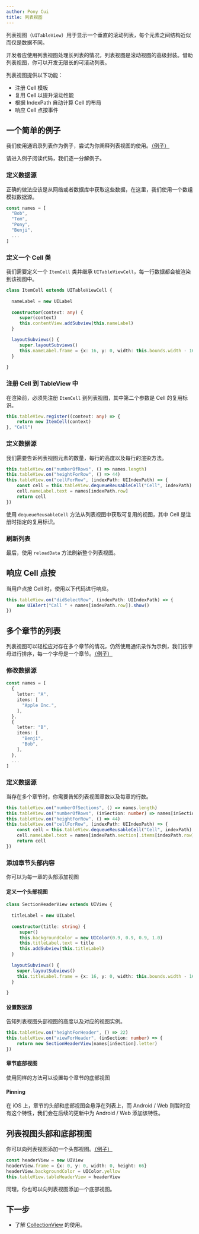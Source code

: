 ```yaml
---
author: Pony Cui
title: 列表视图
---
```


列表视图（```UITableView```）用于显示一个垂直的滚动列表，每个元素之间结构近似而仅是数据不同。

开发者应使用列表视图处理长列表的情况，列表视图是滚动视图的高级封装。借助列表视图，你可以开发无限长的可滚动列表。

列表视图提供以下功能：

* 注册 Cell 模板
* 复用 Cell 以提升滚动性能
* 根据 IndexPath 自动计算 Cell 的布局
* 响应 Cell 点按事件

## 一个简单的例子

我们使用通讯录列表作为例子，尝试为你阐释列表视图的使用。[（例子）](https://stackblitz.com/edit/xt-sample-tableview)

请进入例子阅读代码，我们逐一分解例子。

### 定义数据源

正确的做法应该是从网络或者数据库中获取这些数据，在这里，我们使用一个数组模拟数据源。

```typescript
const names = [
  "Bob",
  "Tom",
  "Pony",
  "Benji",
  ...
]
```

### 定义一个 Cell 类

我们需要定义一个 ```ItemCell``` 类并继承 ```UITableViewCell```，每一行数据都会被渲染到该视图中。

```typescript
class ItemCell extends UITableViewCell {
  
  nameLabel = new UILabel
  
  constructor(context: any) {
     super(context)
     this.contentView.addSubview(this.nameLabel)
  }

  layoutSubviews() {
     super.layoutSubviews()
     this.nameLabel.frame = {x: 16, y: 0, width: this.bounds.width - 16, height: this.bounds.height}
  }
  
}
```

### 注册 Cell 到 TableView 中

在渲染前，必须先注册 ```ItemCell``` 到列表视图，其中第二个参数是 Cell 的复用标识。

```typescript
this.tableView.register((context: any) => {
    return new ItemCell(context)
}, "Cell")
```

### 定义数据源

我们需要告诉列表视图元素的数量，每行的高度以及每行的渲染方法。

```typescript
this.tableView.on("numberOfRows", () => names.length)
this.tableView.on("heightForRow", () => 44)
this.tableView.on("cellForRow", (indexPath: UIIndexPath) => {
    const cell = this.tableView.dequeueReusableCell("Cell", indexPath) as ItemCell
    cell.nameLabel.text = names[indexPath.row]
    return cell
})
```

使用 ```dequeueReusableCell``` 方法从列表视图中获取可复用的视图，其中 Cell 是注册时指定的复用标识。

### 刷新列表

最后，使用 ```reloadData``` 方法刷新整个列表视图。

## 响应 Cell 点按

当用户点按 Cell 时，使用以下代码进行响应。

```typescript
this.tableView.on("didSelectRow", (indexPath: UIIndexPath) => {
    new UIAlert("Call " + names[indexPath.row]).show()
})
```

## 多个章节的列表

列表视图可以轻松应对存在多个章节的情况，仍然使用通讯录作为示例，我们按字母进行排序，每一个字母是一个章节。[（例子）](https://stackblitz.com/edit/xt-sample-tableview-sections)

### 修改数据源

```typescript
const names = [
  {
    letter: "A",
    items: [
      "Apple Inc.",
    ],
  },
  {
    letter: "B",
    items: [
      "Benji",
      "Bob",
    ],
  },
  ...
]
```

### 定义数据源

当存在多个章节时，你需要告知列表视图章数以及每章的行数。

```typescript
this.tableView.on("numberOfSections", () => names.length)
this.tableView.on("numberOfRows", (inSection: number) => names[inSection].items.length)
this.tableView.on("heightForRow", () => 44)
this.tableView.on("cellForRow", (indexPath: UIIndexPath) => {
    const cell = this.tableView.dequeueReusableCell("Cell", indexPath) as ItemCell
    cell.nameLabel.text = names[indexPath.section].items[indexPath.row]
    return cell
})
```

### 添加章节头部内容

你可以为每一章的头部添加视图

#### 定义一个头部视图

```typescript
class SectionHeaderView extends UIView {
  
  titleLabel = new UILabel
  
  constructor(title: string) {
     super()
     this.backgroundColor = new UIColor(0.9, 0.9, 0.9, 1.0)
     this.titleLabel.text = title
     this.addSubview(this.titleLabel)
  }
     
  layoutSubviews() {
    super.layoutSubviews()
    this.titleLabel.frame = {x: 16, y: 0, width: this.bounds.width - 16, height: this.bounds.height}
  }
  
}
```

#### 设置数据源

告知列表视图头部视图的高度以及对应的视图实例。

```typescript
this.tableView.on("heightForHeader", () => 22)
this.tableView.on("viewForHeader", (inSection: number) => {
    return new SectionHeaderView(names[inSection].letter)
})
```

#### 章节底部视图

使用同样的方法可以设置每个章节的底部视图

#### Pinning

在 iOS 上，章节的头部和底部视图会悬浮在列表上，而 Android / Web 则暂时没有这个特性，我们会在后续的更新中为 Android / Web 添加该特性。

## 列表视图头部和底部视图

你可以向列表视图添加一个头部视图。[（例子）](https://stackblitz.com/edit/xt-sample-tableview-header)

```typescript
const headerView = new UIView
headerView.frame = {x: 0, y: 0, width: 0, height: 66}
headerView.backgroundColor = UIColor.yellow
this.tableView.tableHeaderView = headerView
```

同理，你也可以向列表视图添加一个底部视图。

## 下一步

* 了解 [CollectionView](guide-collectionview.md) 的使用。